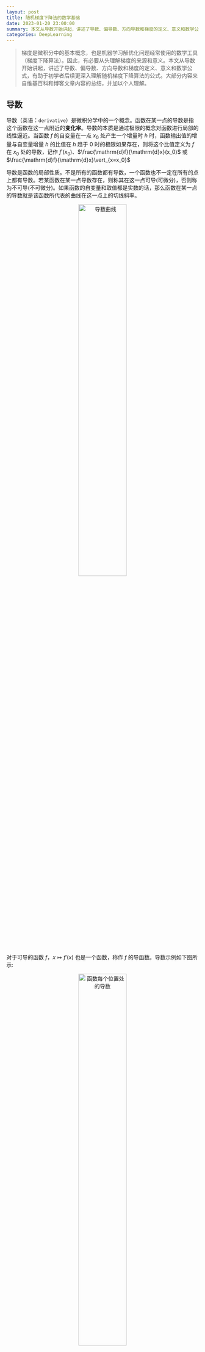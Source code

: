 ```yaml
---
layout: post
title: 随机梯度下降法的数学基础
date: 2023-01-20 23:00:00
summary: 本文从导数开始讲起，讲述了导数、偏导数、方向导数和梯度的定义、意义和数学公式，有助于初学者后续更深入理解随机梯度下降算法的公式。大部分内容来自维基百科和博客文章内容的总结，并加以个人理解。
categories: DeepLearning
---
```


> 梯度是微积分中的基本概念，也是机器学习解优化问题经常使用的数学工具（梯度下降算法）。因此，有必要从头理解梯度的来源和意义。本文从导数开始讲起，讲述了导数、偏导数、方向导数和梯度的定义、意义和数学公式，有助于初学者后续更深入理解随机梯度下降算法的公式。大部分内容来自维基百科和博客文章内容的总结，并加以个人理解。

## 导数

导数（英语：`derivative`）是微积分学中的一个概念。函数在某一点的导数是指这个函数在这一点附近的**变化率**。导数的本质是通过极限的概念对函数进行局部的线性逼近。当函数 $f$ 的自变量在一点 $x_0$ 处产生一个增量时 $h$ 时，函数输出值的增量与自变量增量 $h$ 的比值在 $h$ 趋于 0 时的极限如果存在，则将这个比值定义为 $f$ 在 $x_0$ 处的导数，记作 ${f}'(x_0)$、$\frac{\mathrm{d}f}{\mathrm{d}x}(x_0)$ 或 $\frac{\mathrm{d}f}{\mathrm{d}x}\vert_{x=x_0}$

导数是函数的局部性质。不是所有的函数都有导数，一个函数也不一定在所有的点上都有导数。若某函数在某一点导数存在，则称其在这一点可导(可微分)，否则称为不可导(不可微分)。如果函数的自变量和取值都是实数的话，那么函数在某一点的导数就是该函数所代表的曲线在这一点上的切线斜率。

<center>
<img src="../images/bp/curve_slope.png" width="50%" alt="导数曲线">
</center>

对于可导的函数 $f$，$x \mapsto f'(x)$ 也是一个函数，称作 $f$ 的导函数。导数示例如下图所示:

<center>
<img src="../images/bp/Tangent_function_animation.gif" width="50%" alt="函数每个位置处的导数">
</center>

导数的一般定义如下:

如果实函数 $f$ 在点 $a$ 的某个领域内有定义，且以下极限（注意这个表达式所定义的函数定义域不含 $a$ ）

$$
{\displaystyle \lim _{x\to a}{\frac {f(x)-f(a)}{x-a}}}
$$

存在，则称 $f$ 于 $a$ 处可导，并称这个极限值为 $f$于$a$ 处的导数，记作 $f'(a)$。

## 常用初等函数的导数公式

<div align="center">
<img src="../images/bp/derivative_formula.png" width="60%" alt="常用初等函数的导数公式">
</div>

## 偏导数
> 偏导数的作用与价值在向量分析和微分几何以及机器学习领域中受到广泛认可。

导数是一元函数的变化率（斜率），导数也是函数，可以理解为函数的变化率与位置的关系。

那么如果是多元函数的变化率问题呢？答案是**偏导数**，定义为**多元函数沿坐标轴的变化率**。

偏导数是多元函数“退化”成一元函数时的导数，这里“退化”的意思是固定其他变量的值，只保留一个变量，依次保留每个变量，则 $N$ 元函数有 $N$ 个偏导数。

如果一个变量对应一个坐标轴，那么偏导数可以理解为函数在每个位置处沿着自变量坐标轴方向上的导数（切线斜率）。

在数学中，偏导数（英语：`partial derivative`）的定义是：一个**多变量**的函数（或称多元函数），**对其中一个变量（导数）微分，而保持其他变量恒定**。函数 $f$ 关于变量 $x$ 的偏导数记为 $f'(x)$ 或 $\frac{\partial f}{\partial x}$。偏导数符号 $\partial $ 是全导数符号 $d$ 的变体。

假设 $f$ 是一个多元函数。例如：

$$z = f(x, y) = x^2 + xy + y^2$$

我们把变量 $y$ 视为常数，通过对方程求导，我们可以得到**函数 $f$ 关于变量 $x$ 的偏导数**:

$$\displaystyle {\frac {\partial f}{\partial x}} = 2x + y$$

同理可得，函数 $f$ 关于变量 $y$ 的偏导数:

$$\frac {\partial f}{\partial y} = x + 2y$$

## 方向导数

在前面导数和偏导数的定义中，均是**沿坐标轴正方向讨论函数的变化率**。那么当我们讨论函数沿任意方向的变化率时，也就引出了方向导数的定义，即：**某一点在某一趋近方向上的导数值**。

通俗理解就是：我们不仅要知道函数在坐标轴正方向上的变化率（即偏导数），而且还要设法求得函数在其他特定方向上的变化率（方向导数）。如下图所示，点 $P$ 位置处红色箭头方向的方向导数为黑色切线的斜率。图片来自链接 [Directional Derivative](https://www.geogebra.org/m/Bx8nFMNc)。

<center>
<img src="../images/bp/Directional_Derivative_Visual.png" width="70%" alt="Directional Derivative Visual">
</center>

方向导数的定义参考下图，来源-[直观理解梯度，以及偏导数、方向导数和法向量等](https://www.cnblogs.com/shine-lee/p/11715033.html)。

<center>
<img src="../images/bp/Direction_Derivative_Definition.png" width="70%" alt="方向导数计算推导">
<div align="center">
<img src="../images/bp/Direction_Derivative_Definition.png" width="60%" alt="方向导数计算推导">
</div>
</center>

## 梯度

在向量微积分中，梯度（英语：`gradient`）是一种关于多元导数的概括。平常的一元（单变量）函数的导数是标量值函数，而多元函数的梯度是**向量值**函数。

就像一元函数的导数表示这个函数图形的切线的斜率，如果多元函数在点 $P$ 上的梯度不是零向量，则它的方向是这个函数在 $P$ 上最大增长的方向、而它的量是在这个方向上的**增长率**。

梯度，写作 $\nabla f$ 或 grad $f$，二元时为($\frac{\partial f(x,y)}{\partial x}, \frac{\partial f(x,y)}{\partial y}$)。梯度是微积分中的基本概念，也是机器学习解优化问题经常使用的数学工具（梯度下降算法）。借助前面方向导数的推导公式，我们可以得到 $xy$ 平面上一点 $(a,b)$ 处 $\theta$ 方向上的方向导数和其意义如下图:

<div align="center">
<img src="../images/bp/grad_compute.png" width="60%" alt="grad_compute">
</div>

可以从以下两个实例理解**梯度意义**：

1. 假设有一个房间，房间内所有点的温度由一个标量场 $\phi$ 给出的，即点 $(x,y,z)$ 的温度是 $\phi(x,y,z)$。假设温度不随时间改变。然后，在房间的每一点，该点的梯度将显示变热最快的方向。梯度的大小将表示在该方向上的温度变化率。

2. 考虑一座高度函数为 $H$ 的山，山上某点 $(x, y)$ 的高度是 $H(x, y)$，点 $(x,y)$ 的梯度是在该点坡度（或者说斜度）最陡的方向。梯度的大小会告诉我们坡度到底有多陡。

总结梯度的几何意义：

- 当前位置的**梯度方向**，为函数在该位置处方向导数最大的方向，也是函数值上升最快的方向，反方向为下降最快的方向；
- 当前位置的**梯度长度**（模），为最大方向导数的值。

## 总结

- 方向导数是各个方向上的导数。
- 偏导数连续才有梯度存在。
- 偏导数构成的向量为梯度。
- **梯度的方向是方向导数中取到最大值的方向**，梯度的值是方向导数的最大值。

## 参考资料

1. [维基百科-偏导数](https://zh.m.wikipedia.org/zh-hans/%E5%81%8F%E5%AF%BC%E6%95%B0)
2. [直观理解梯度，以及偏导数、方向导数和法向量等](https://www.cnblogs.com/shine-lee/p/11715033.html)
3. [AI-EDU: 09.4 神经网络非线性回归的实现](https://microsoft.github.io/ai-edu/%E5%9F%BA%E7%A1%80%E6%95%99%E7%A8%8B/A2-%E7%A5%9E%E7%BB%8F%E7%BD%91%E7%BB%9C%E5%9F%BA%E6%9C%AC%E5%8E%9F%E7%90%86/%E7%AC%AC4%E6%AD%A5%20-%20%E9%9D%9E%E7%BA%BF%E6%80%A7%E5%9B%9E%E5%BD%92/09.4-%E7%A5%9E%E7%BB%8F%E7%BD%91%E7%BB%9C%E9%9D%9E%E7%BA%BF%E6%80%A7%E5%9B%9E%E5%BD%92%E7%9A%84%E5%AE%9E%E7%8E%B0.html)
4. [如何理解梯度下降法？](https://mp.weixin.qq.com/s/SlTV6lbPnauf36bZLXglCw)
